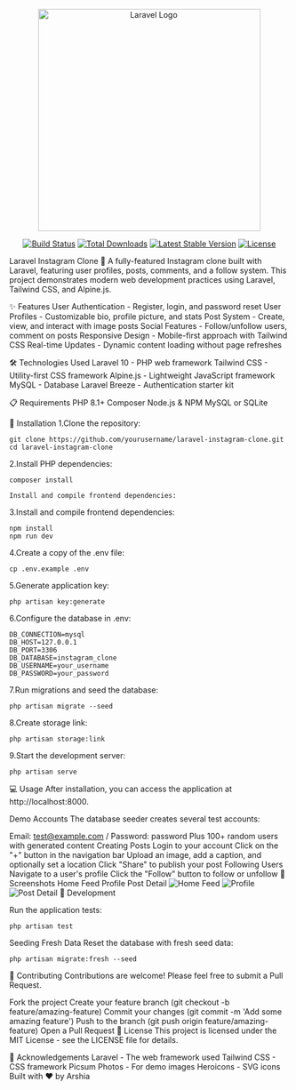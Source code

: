 <p align="center"><a href="https://laravel.com" target="_blank"><img src="https://raw.githubusercontent.com/laravel/art/master/logo-lockup/5%20SVG/2%20CMYK/1%20Full%20Color/laravel-logolockup-cmyk-red.svg" width="400" alt="Laravel Logo"></a></p>

<p align="center">
<a href="https://github.com/laravel/framework/actions"><img src="https://github.com/laravel/framework/workflows/tests/badge.svg" alt="Build Status"></a>
<a href="https://packagist.org/packages/laravel/framework"><img src="https://img.shields.io/packagist/dt/laravel/framework" alt="Total Downloads"></a>
<a href="https://packagist.org/packages/laravel/framework"><img src="https://img.shields.io/packagist/v/laravel/framework" alt="Latest Stable Version"></a>
<a href="https://packagist.org/packages/laravel/framework"><img src="https://img.shields.io/packagist/l/laravel/framework" alt="License"></a>
</p>

Laravel Instagram Clone 📸
A fully-featured Instagram clone built with Laravel, featuring user profiles, posts, comments, and a follow system. This project demonstrates modern web development practices using Laravel, Tailwind CSS, and Alpine.js.

✨ Features
User Authentication - Register, login, and password reset
User Profiles - Customizable bio, profile picture, and stats
Post System - Create, view, and interact with image posts
Social Features - Follow/unfollow users, comment on posts
Responsive Design - Mobile-first approach with Tailwind CSS
Real-time Updates - Dynamic content loading without page refreshes

🛠️ Technologies Used
Laravel 10 - PHP web framework
Tailwind CSS - Utility-first CSS framework
Alpine.js - Lightweight JavaScript framework
MySQL - Database
Laravel Breeze - Authentication starter kit

📋 Requirements
PHP 8.1+
Composer
Node.js & NPM
MySQL or SQLite

🚀 Installation
1.Clone the repository:
```
git clone https://github.com/yourusername/laravel-instagram-clone.git
cd laravel-instagram-clone
```

2.Install PHP dependencies:
```
composer install
```
```
Install and compile frontend dependencies:
```
3.Install and compile frontend dependencies:
```
npm install
npm run dev
```
4.Create a copy of the .env file:
```
cp .env.example .env
```
5.Generate application key:
```
php artisan key:generate
```

6.Configure the database in .env:
```
DB_CONNECTION=mysql
DB_HOST=127.0.0.1
DB_PORT=3306
DB_DATABASE=instagram_clone
DB_USERNAME=your_username
DB_PASSWORD=your_password
```

7.Run migrations and seed the database:
```
php artisan migrate --seed
```

8.Create storage link:
```
php artisan storage:link
```

9.Start the development server:
```
php artisan serve
```

💻 Usage
After installation, you can access the application at http://localhost:8000.

Demo Accounts
The database seeder creates several test accounts:

Email: test@example.com / Password: password
Plus 100+ random users with generated content
Creating Posts
Login to your account
Click on the "+" button in the navigation bar
Upload an image, add a caption, and optionally set a location
Click "Share" to publish your post
Following Users
Navigate to a user's profile
Click the "Follow" button to follow or unfollow
📸 Screenshots
Home Feed	Profile	Post Detail
<img alt="Home Feed" src="https://placeholder.com/400x800">
<img alt="Profile" src="https://placeholder.com/400x800">
<img alt="Post Detail" src="https://placeholder.com/400x800">
🧪 Development

Run the application tests:

```
php artisan test
```

Seeding Fresh Data
Reset the database with fresh seed data:
```
php artisan migrate:fresh --seed
```
🤝 Contributing
Contributions are welcome! Please feel free to submit a Pull Request.

Fork the project
Create your feature branch (git checkout -b feature/amazing-feature)
Commit your changes (git commit -m 'Add some amazing feature')
Push to the branch (git push origin feature/amazing-feature)
Open a Pull Request
📝 License
This project is licensed under the MIT License - see the LICENSE file for details.

🙏 Acknowledgements
Laravel - The web framework used
Tailwind CSS - CSS framework
Picsum Photos - For demo images
Heroicons - SVG icons
Built with ❤️ by Arshia
